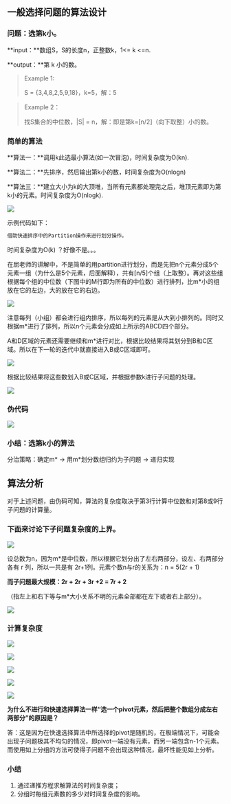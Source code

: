 ## 一般选择问题的算法设计

###  问题：选第k小。

**input：**数组S，S的长度n，正整数k，1<= k <=n.

**output：**第 k 小的数。

> Example 1:
>
> S = {3,4,8,2,5,9,18}，k=5，解：5

> Example 2：
>
> 找S集合的中位数，|S| = n，解：即是第k=[n/2]（向下取整）小的数。



### 简单的算法

**算法一：**调用k此选最小算法(如一次冒泡)，时间复杂度为O(kn).

**算法二：**先排序，然后输出第k小的数，时间复杂度为O(nlogn)

**算法三：**建立大小为k的大顶堆，当所有元素都处理完之后，堆顶元素即为第k小的元素。时间复杂度为O(nlogk).



![](images/sel1.png)

示例代码如下：

```java
借助快速排序中的Partition操作来进行划分操作。

```

时间复杂度为O(k) ？好像不是。。。



在屈老师的讲解中，不是简单的用partition进行划分，而是先把n个元素分成5个元素一组（为什么是5个元素，后面解释），共有[n/5]个组（上取整）。再对这些组根据每个组的中位数（下图中的M行即为所有的中位数）进行排列，比m*小的组放在它的左边，大的放在它的右边。

![](images/sel2.png)

注意每列（小组）都会进行组内排序，所以每列的元素是从大到小排列的。同时又根据m*进行了排列，所以n个元素会分成如上所示的ABCD四个部分。

A和D区域的元素还需要继续和m*进行对比，根据比较结果将其划分到B和C区域。所以在下一轮的迭代中就直接进入B或C区域即可。

![](images/sel3.png)

根据比较结果将这些数划入B或C区域，并根据参数k进行子问题的处理。

![](images/sel4.png)



### 伪代码

![](images/sel5.png)

### 小结：选第k小的算法

分治策略：确定m* -> 用m*划分数组归约为子问题 -> 递归实现

## 算法分析

对于上述问题，由伪码可知，算法的复杂度取决于第3行计算中位数和对第8或9行子问题的计算量。

### 下面来讨论下子问题复杂度的上界。

![](images/sel6.png)

设总数为n，因为m*是中位数，所以根据它划分出了左右两部分，设左、右两部分各有 r 列，所以一共是有 2r+1列。元素个数n与r的关系为：n = 5(2r + 1)

**而子问题最大规模：2r + 2r + 3r +2 = 7r + 2**

（指左上和右下等与m*大小关系不明的元素全部都在左下或者右上部分）。

![](images/sel7.png)

### 计算复杂度

![](images/sel8.png)

![](images/sel9.png)



![](images/sel10.png)



![](images/sel11.png)



![](images/sel12.png)



**为什么不进行和快速选择算法一样“选一个pivot元素，然后把整个数组分成左右两部分”的原因是？** 

答：这是因为在快速选择算法中所选择的pivot是随机的，在极端情况下，可能会出现子问题极其不均匀的情况，即pivot一端没有元素，而另一端包含n-1个元素。而使用如上分组的方法可使得子问题不会出现这种情况，最坏性能见如上分析。

### 小结

1. 通过递推方程求解算法的时间复杂度；
2. 分组时每组元素数的多少对时间复杂度的影响。